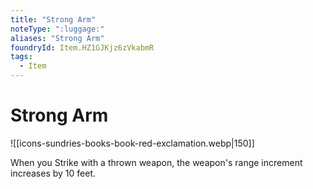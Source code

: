 ```yaml
---
title: "Strong Arm"
noteType: ":luggage:"
aliases: "Strong Arm"
foundryId: Item.HZ1GJKjz6zVkabmR
tags:
  - Item
---
```


# Strong Arm
![[icons-sundries-books-book-red-exclamation.webp|150]]

When you Strike with a thrown weapon, the weapon's range increment increases by 10 feet.
